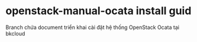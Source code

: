 # openstack-manual-ocata install guid
Branch chứa document triển khai cài đặt hệ thống OpenStack Ocata tại bkcloud

